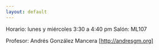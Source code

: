 ```yaml
---
layout: default
---
```


Horario: lunes y miércoles 3:30 a 4:40 pm
Salón: ML107

Profesor: Andrés González Mancera [http://andresgm.org]
